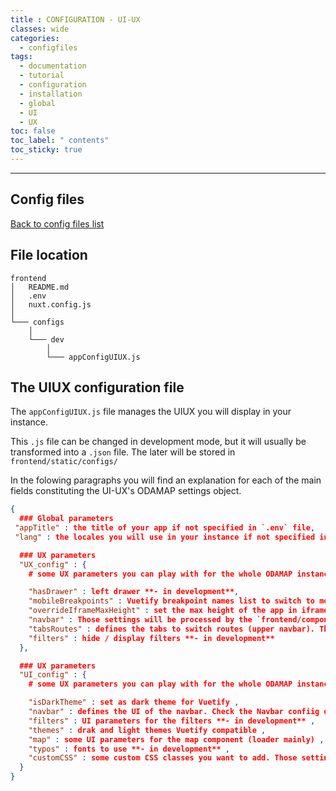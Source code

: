 ```yaml
---
title : CONFIGURATION - UI-UX
classes: wide
categories:
  - configfiles
tags:
  - documentation
  - tutorial
  - configuration
  - installation
  - global
  - UI
  - UX
toc: false
toc_label: " contents"
toc_sticky: true
---
```


--------

## Config files

[Back to config files list]({{site.baseurl}}/configuration/config-configs)

## File location

```shell
frontend
│   README.md
│   .env
│   nuxt.config.js
│
└─── configs
    │
    └─── dev
        │
        └─── appConfigUIUX.js

```

## The UIUX configuration file

The `appConfigUIUX.js` file manages the UIUX you will display in your instance.

This `.js` file can be changed in development mode, but it will usually be transformed into a `.json` file. The later will be stored in `frontend/static/configs/`

In the folowing paragraphs you will find an explanation for each of the main fields constituting the UI-UX's ODAMAP settings object.


```json
{
  ### Global parameters
 "appTitle" : the title of your app if not specified in `.env` file,
 "lang" : the locales you will use in your instance if not specified in the `.env` file,

  ### UX parameters
  "UX_config" : {
    # some UX parameters you can play with for the whole ODAMAP instance such as =>

    "hasDrawer" : left drawer **- in development**,
    "mobileBreakpoints" : Vuetify breakpoint names list to switch to mobile,
    "overrideIframeMaxHeight" : set the max height of the app in iframe mode **- in development**,
    "navbar" : Those settings will be processed by the `frontend/components/UX/Navbar.vue` component,
    "tabsRoutes" : defines the tabs to switch routes (upper navbar). Those settings will be processed by the `frontend/components/UX/TabsRoutes.vue` component,
    "filters" : hide / display filters **- in development**
  },

  ### UX parameters
  "UI_config" : {
    # some UX parameters you can play with for the whole ODAMAP instance such as

    "isDarkTheme" : set as dark theme for Vuetify ,
    "navbar" : defines the UI of the navbar. Check the Navbar confiig documentation for more,
    "filters" : UI parameters for the filters **- in development** ,
    "themes" : drak and light themes Vuetify compatible ,
    "map" : some UI parameters for the map component (loader mainly) ,
    "typos" : fonts to use **- in development** ,
    "customCSS" : some custom CSS classes you want to add. Those settings will be processed by the `frontend/components/UI/DynamicCSS.vue` component,
  }
}

```
